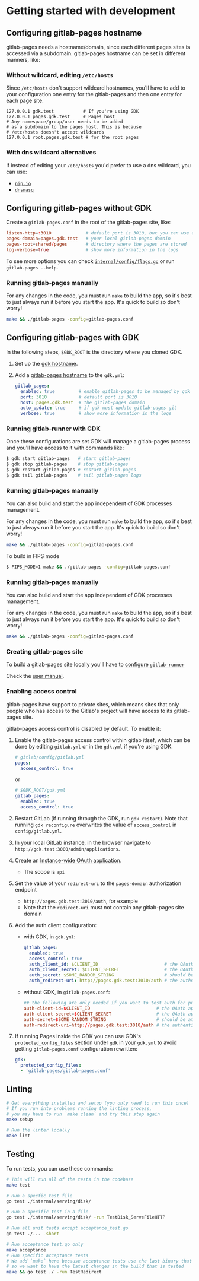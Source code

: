 # Getting started with development

## Configuring gitlab-pages hostname

gitlab-pages needs a hostname/domain, since each different pages sites is accessed via a
subdomain. gitlab-pages hostname can be set in different manners, like:

### Without wildcard, editing `/etc/hosts`

Since `/etc/hosts` don't support wildcard hostnames, you'll have to add to your configuration one
entry for the gitlab-pages and then one entry for each page site.

   ```text
   127.0.0.1 gdk.test           # If you're using GDK
   127.0.0.1 pages.gdk.test     # Pages host
   # Any namespace/group/user needs to be added
   # as a subdomain to the pages host. This is because
   # /etc/hosts doesn't accept wildcards
   127.0.0.1 root.pages.gdk.test # for the root pages
   ```

### With dns wildcard alternatives

If instead of editing your `/etc/hosts` you'd prefer to use a dns wildcard, you can use:

- [`nip.io`](https://nip.io)
- [`dnsmasq`](https://wiki.debian.org/dnsmasq)

## Configuring gitlab-pages without GDK

Create a `gitlab-pages.conf` in the root of the gitlab-pages site, like:

```toml
listen-http=:3010             # default port is 3010, but you can use any other
pages-domain=pages.gdk.test   # your local gitlab-pages domain
pages-root=shared/pages       # directory where the pages are stored
log-verbose=true              # show more information in the logs
```

To see more options you can check [`internal/config/flags.go`](https://gitlab.com/gitlab-org/gitlab-pages/blob/master/internal/config/flags.go)
or run `gitlab-pages --help`.

### Running gitlab-pages manually

For any changes in the code, you must run `make` to build the app, so it's best to just always run
it before you start the app. It's quick to build so don't worry!

```sh
make && ./gitlab-pages -config=gitlab-pages.conf
```

## Configuring gitlab-pages with GDK

In the following steps, `$GDK_ROOT` is the directory where you cloned GDK.

1. Set up the [gdk hostname](https://gitlab.com/gitlab-org/gitlab-development-kit/-/blob/main/doc/howto/local_network.md).
1. Add a [gitlab-pages hostname](#configuring-gitlab-pages-hostname) to the `gdk.yml`:

   ```yaml
   gitlab_pages:
     enabled: true         # enable gitlab-pages to be managed by gdk
     port: 3010            # default port is 3010
     host: pages.gdk.test  # the gitlab-pages domain
     auto_update: true     # if gdk must update gitlab-pages git
     verbose: true         # show more information in the logs
   ```

### Running gitlab-runner with GDK

Once these configurations are set GDK will manage a gitlab-pages process and you'll have access
   to it with commands like:

   ```sh
   $ gdk start gitlab-pages   # start gitlab-pages
   $ gdk stop gitlab-pages    # stop gitlab-pages
   $ gdk restart gitlab-pages # restart gitlab-pages
   $ gdk tail gitlab-pages    # tail gitlab-pages logs
   ```

### Running gitlab-pages manually

You can also build and start the app independent of GDK processes management.

For any changes in the code, you must run `make` to build the app, so it's best to just always run
it before you start the app. It's quick to build so don't worry!

```sh
make && ./gitlab-pages -config=gitlab-pages.conf
```

To build in FIPS mode

```sh
$ FIPS_MODE=1 make && ./gitlab-pages -config=gitlab-pages.conf
```

### Running gitlab-pages manually

You can also build and start the app independent of GDK processes management.

For any changes in the code, you must run `make` to build the app, so it's best to just always run
it before you start the app. It's quick to build so don't worry!

```sh
make && ./gitlab-pages -config=gitlab-pages.conf
```

### Creating gitlab-pages site

To build a gitlab-pages site locally you'll have to [configure `gitlab-runner`](https://gitlab.com/gitlab-org/gitlab-development-kit/-/blob/main/doc/howto/runner.md)

Check the [user manual](https://docs.gitlab.com/ee/user/project/pages/).

### Enabling access control

gitlab-pages have support to private sites, which means sites that only people who has access to the
Gitlab's project will have access to its gitlab-pages site.

gitlab-pages access control is disabled by default. To enable it:

1. Enable the gitlab-pages access control within gitlab itlsef, which can be done by editing
   `gitlab.yml` or in the `gdk.yml` if you're using GDK.

   ```yaml
   # gitlab/config/gitlab.yml
   pages:
     access_control: true
   ```

   or

   ```yaml
   # $GDK_ROOT/gdk.yml
   gitlab_pages:
     enabled: true
     access_control: true
   ```

1. Restart GitLab (if running through the GDK, run `gdk restart`). Note that running
   `gdk reconfigure` overwrites the value of `access_control` in `config/gitlab.yml`.
1. In your local GitLab instance, in the browser navigate to `http://gdk.test:3000/admin/applications`.
1. Create an [Instance-wide OAuth application](https://docs.gitlab.com/ee/integration/oauth_provider.html#instance-wide-applications).
   - The scope is `api`
1. Set the value of your `redirect-uri` to the `pages-domain` authorization endpoint
   - `http://pages.gdk.test:3010/auth`, for example
   - Note that the `redirect-uri` must not contain any gitlab-pages site domain
1. Add the auth client configuration:

   - with GDK, in `gdk.yml`:

      ```yaml
      gitlab_pages:
        enabled: true
        access_control: true
        auth_client_id: $CLIENT_ID                         # the OAuth application id created in http://gdk.test:3000/admin/applications
        auth_client_secret: $CLIENT_SECRET                 # the OAuth application secret created in http://gdk.test:3000/admin/applications
        auth_secret: $SOME_RANDOM_STRING                   # should be at least 32 bytes long (optional, GDK can generate this value)
        auth_redirect-uri: http://pages.gdk.test:3010/auth # the authentication callback url for gitlab-pages (optional, GDK can generate this value)
      ```

   - without GDK, in `gitlab-pages.conf`:

      ```conf
      ## the following are only needed if you want to test auth for private projects
      auth-client-id=$CLIENT_ID                         # the OAuth application id created in http://gdk.test:3000/admin/applications
      auth-client-secret=$CLIENT_SECRET                 # the OAuth application secret created in http://gdk.test:3000/admin/applications
      auth-secret=$SOME_RANDOM_STRING                   # should be at least 32 bytes long
      auth-redirect-uri=http://pages.gdk.test:3010/auth # the authentication callback url for gitlab-pages
      ```

1. If running Pages inside the GDK you can use GDK's `protected_config_files` section under `gdk` in
   your `gdk.yml` to avoid getting `gitlab-pages.conf` configuration rewritten:

   ```yaml
   gdk:
     protected_config_files:
     - 'gitlab-pages/gitlab-pages.conf'
   ```

## Linting

```sh
# Get everything installed and setup (you only need to run this once)
# If you run into problems running the linting process,
# you may have to run `make clean` and try this step again
make setup

# Run the linter locally
make lint
```

## Testing

To run tests, you can use these commands:

```sh
# This will run all of the tests in the codebase
make test

# Run a specfic test file
go test ./internal/serving/disk/

# Run a specific test in a file
go test ./internal/serving/disk/ -run TestDisk_ServeFileHTTP

# Run all unit tests except acceptance_test.go
go test ./... -short

# Run acceptance_test.go only
make acceptance
# Run specific acceptance tests
# We add `make` here because acceptance tests use the last binary that was compiled,
# so we want to have the latest changes in the build that is tested
make && go test ./ -run TestRedirect
```
